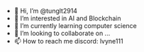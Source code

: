 - 👋 Hi, I’m @tunglt2914
- 👀 I’m interested in AI and Blockchain
- 🌱 I’m currently learning computer science
- 💞️ I’m looking to collaborate on ...
- 📫 How to reach me discord: lvyne111

<!---
tunglt2914/tunglt2914 is a ✨ special ✨ repository because its `README.md` (this file) appears on your GitHub profile.
You can click the Preview link to take a look at your changes.
--->
